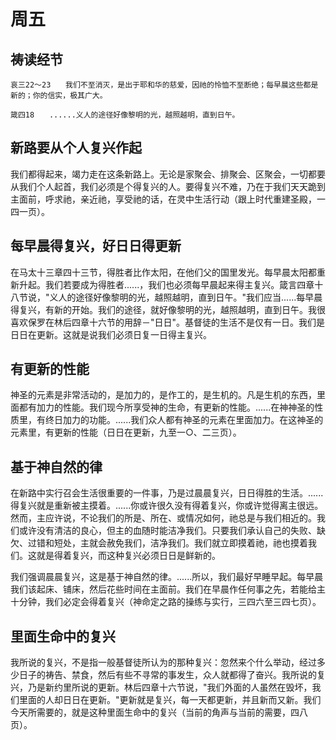 # 周五

## 祷读经节
```
哀三22～23　　我们不至消灭，是出于耶和华的慈爱，因祂的怜恤不至断绝；每早晨这些都是新的；你的信实，极其广大。

箴四18　　......义人的途径好像黎明的光，越照越明，直到日午。
```

## 新路要从个人复兴作起

我们都得起来，竭力走在这条新路上。无论是家聚会、排聚会、区聚会，一切都要从我们个人起首，我们必须是个得复兴的人。要得复兴不难，乃在于我们天天跪到主面前，呼求祂，亲近祂，享受祂的话，在灵中生活行动（跟上时代重建圣殿，一四一页）。

## 每早晨得复兴，好日日得更新

在马太十三章四十三节，得胜者比作太阳，在他们父的国里发光。每早晨太阳都重新升起。我们若要成为得胜者......，我们也必须每早晨起来得主复兴。箴言四章十八节说，"义人的途径好像黎明的光，越照越明，直到日午。"我们应当......每早晨得复兴，有新的开始。我们的途径，就好像黎明的光，越照越明，直到日午。我很喜欢保罗在林后四章十六节的用辞－"日日"。基督徒的生活不是仅有一日。我们是日日在更新。这就是说我们必须日复一日得主复兴。

## 有更新的性能

神圣的元素是非常活动的，是加力的，是作工的，是生机的。凡是生机的东西，里面都有加力的性能。我们现今所享受神的生命，有更新的性能。......在神神圣的性质里，有终日加力的功能。......我们众人都有神圣的元素在里面加力。在这神圣的元素里，有更新的性能（日日在更新，九至一○、二三页）。

## 基于神自然的律

在新路中实行召会生活很重要的一件事，乃是过晨晨复兴，日日得胜的生活。......得复兴就是重新被主摸着。......你或许很久没有得着复兴，你或许觉得离主很远。然而，主应许说，不论我们的所是、所在、或情况如何，祂总是与我们相近的。我们或许没有清洁的良心，但主的血随时能洁净我们。只要我们承认自己的失败、缺欠、过错和短处，主就会赦免我们，洁净我们。我们就立即摸着祂，祂也摸着我们。这就是得着复兴，而这种复兴必须日日是鲜新的。

我们强调晨晨复兴，这是基于神自然的律。......所以，我们最好早睡早起。每早晨我们该起床、铺床，然后花些时间在主面前。我们在早晨作任何事之先，若能给主十分钟，我们必定会得着复兴（神命定之路的操练与实行，三四六至三四七页）。

## 里面生命中的复兴

我所说的复兴，不是指一般基督徒所认为的那种复兴：忽然来个什么举动，经过多少日子的祷告、禁食，然后有些不寻常的事发生，众人就都得了奋兴。我所说的复兴，乃是新约里所说的更新。林后四章十六节说，"我们外面的人虽然在毁坏，我们里面的人却日日在更新。"更新就是复兴，每一天都更新，并且新而又新。我们今天所需要的，就是这种里面生命中的复兴（当前的角声与当前的需要，四八页）。